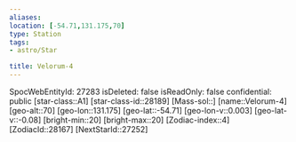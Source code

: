 ```yaml
---
aliases: 
location: [-54.71,131.175,70]
type: Station
tags:
- astro/Star

title: Velorum-4
---
```

SpocWebEntityId: 27283
isDeleted: false
isReadOnly: false
confidential: public
[star-class::A1]
[star-class-id::28189]
[Mass-sol::]
[name::Velorum-4]
[geo-alt::70]
[geo-lon::131.175]
[geo-lat::-54.71]
[geo-lon-v::0.003]
[geo-lat-v::-0.08]
[bright-min::20]
[bright-max::20]
[Zodiac-index::4]
[ZodiacId::28167]
[NextStarId::27252]



